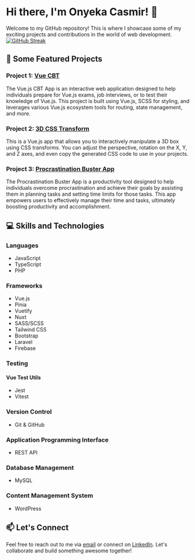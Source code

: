 # Hi there, I'm Onyeka Casmir! 👋

Welcome to my GitHub repository! This is where I showcase some of my exciting projects and contributions in the world of web development.
[![GitHub Streak](https://github-readme-streak-stats.herokuapp.com?user=casmir293&theme=dark&date_format=j%20M%5B%20Y%5D)](https://git.io/streak-stats)

## 🚀 Some Featured Projects

### Project 1: [Vue CBT](https://github.com/Casmir293/Vue-CBT-App)

The Vue.js CBT App is an interactive web application designed to help individuals prepare for Vue.js exams, job interviews, or to test their knowledge of Vue.js. This project is built using Vue.js, SCSS for styling, and leverages various Vue.js ecosystem tools for routing, state management, and more.

### Project 2: [3D CSS Transform](https://github.com/Casmir293/VueJS-3D-CSS-Transform-App)

This is a Vue.js app that allows you to interactively manipulate a 3D box using CSS transforms. You can adjust the perspective, rotation on the X, Y, and Z axes, and even copy the generated CSS code to use in your projects.

### Project 3: [Procrastination Buster App](https://github.com/Casmir293/VueJS-Procrastination-Buster-App)

The Procrastination Buster App is a productivity tool designed to help individuals overcome procrastination and achieve their goals by assisting them in planning tasks and setting time limits for those tasks. This app empowers users to effectively manage their time and tasks, ultimately boosting productivity and accomplishment.

## 💻 Skills and Technologies

### Languages
- JavaScript
- TypeScript
- PHP

### Frameworks
- Vue.js
- Pinia
- Vuetify
- Nuxt
- SASS/SCSS
- Tailwind CSS
- Bootstrap
- Laravel
- Firebase

### Testing
#### Vue Test Utils 
- Jest
- Vitest

### Version Control
- Git & GitHub

### Application Programming Interface
- REST API

### Database Management
- MySQL

### Content Management System
- WordPress

## 📫 Let's Connect

Feel free to reach out to me via [email](mailto:casmir293@gmail.com) or connect on [LinkedIn](https://www.linkedin.com/in/casmir-onyeka). Let's collaborate and build something awesome together!
